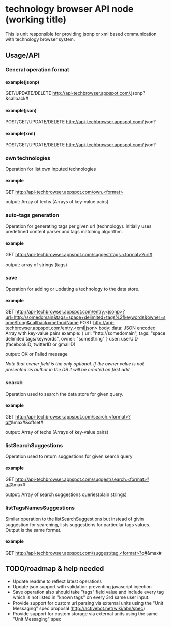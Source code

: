 # technology browser API node (working title) #
This is unit responsible for providing jsonp or xml based communication with technology browser system.

## Usage/API ##

### General operation format ####
#### example(jsonp) ####
 GET/UPDATE/DELETE http://api-techbrowser.appspot.com/<restURI>.jsonp?<arguments>&callback#<callback>
#### example(json) ####
  POST/GET/UPDATE/DELETE http://api-techbrowser.appspot.com/<restURI>.json?<arguments>
#### example(xml) ####
  POST/GET/UPDATE/DELETE http://api-techbrowser.appspot.com/<restURI>.json?<arguments>
  
  
### own technologies ###
Operation for list own inputed technologies
#### example ####
  GET http://api-techbrowser.appspot.com/own.<format>

  output: Array of techs (Arrays of key-value pairs)


### auto-tags generation ###
Operation for generating tags per given url (technology). Initially uses predefined content parser and tags matching algorithm.
#### example ####
  GET http://api-techbrowser.appspot.com/suggest/tags.<format>?url#<url>

  output: array of strings (tags)


### save ###
Operation for adding or updating a technology to the data store.
#### example ####
  GET http://api-techbrowser.appspot.com/entry.<jsonp>?url=http://somedomain&tags=space+delimited+tags%2fkeywords&owner=someString&callback=methodName
  POST http://api-techbrowser.appspot.com/entry.<xml|json>
  body: 
    data: JSON encoded Array with key-value pairs
      example:
      {
         url: "http://somedomain",
         tags: "space delimited tags/keywords",
		 owner: "someString"
      }
    user: userUID (facebookID, twitterID or gmailID)

  output: OK or Failed message  

*Note that owner field is the only optional. If the owner value is not presented as author in the DB it will be created on first add.*


### search ###
Operation used to search the data store for given query.
#### example ####
  GET http://api-techbrowser.appspot.com/search.<format>?q#<query>&max#<number>&offset#<number>

  output: Array of techs (Arrays of key-value pairs)
  

### listSearchSuggestions ###
Operation used to return suggestions for given search query
#### example ###
  GET http://api-techbrowser.appspot.com/suggest/search.<format>?q#<query>&max#<number>

  output: Array of search suggestions queries(plain strings)


### listTagsNamesSuggestions ###
Similar operation to the listSearchSuggestions but instead of givin suggestion for searching, lists suggestions for particular tags values. Output is the same format.
#### example ####
  GET http://api-techbrowser.appspot.com/suggest/tag.<format>?q#<query>&max#<number>


## TODO/roadmap & help needed ##
* Update readme to reflect latest operations
* Update json support with validation preventing javascript injection
* Save operation also should take "tags" field value and include every tag which is not listed in "known tags" on every 3rd same user input.
* Provide support for custom url parsing via external units using the "Unit Messaging" spec proposal (http://activebot.net/wiki/abn/spec)
* Provide support for custom storage via external units using the same "Unit Messaging" spec
